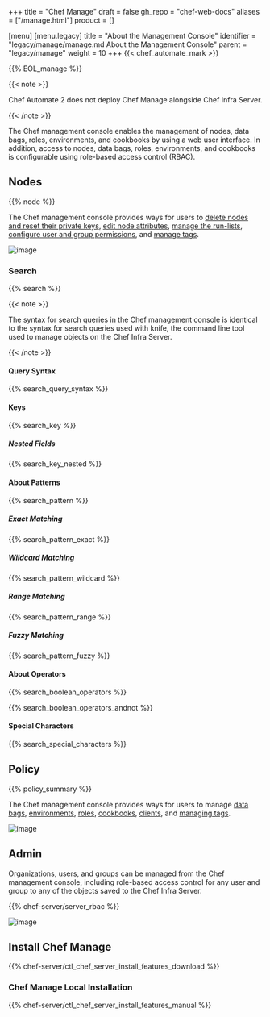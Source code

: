 +++
title = "Chef Manage"
draft = false
gh_repo = "chef-web-docs"
aliases = ["/manage.html"]
product = []

[menu]
  [menu.legacy]
    title = "About the Management Console"
    identifier = "legacy/manage/manage.md About the Management Console"
    parent = "legacy/manage"
    weight = 10
+++
{{< chef_automate_mark >}}

{{% EOL_manage %}}

{{< note >}}

Chef Automate 2 does not deploy Chef Manage alongside Chef Infra Server.

{{< /note >}}

The Chef management console enables the management of nodes, data bags, roles, environments, and cookbooks by using a web user interface. In addition, access to nodes, data bags, roles, environments, and cookbooks is configurable using role-based access control (RBAC).

## Nodes

{{% node %}}

The Chef management console provides ways for users to [delete nodes and reset their private keys](/server_manage_nodes/#manage), [edit node attributes](/server_manage_nodes/#node-attributes), [manage the run-lists](/server_manage_nodes/#run-lists), [configure user and group permissions](/server_manage_nodes/#permissions), and [manage tags](/server_manage_nodes/#manage-tags).

![image](/images/step_manage_webui_nodes.png)

### Search

{{% search %}}

{{< note >}}

The syntax for search queries in the Chef management console is identical to the syntax for search queries used with knife, the command line tool used to manage objects on the Chef Infra Server.

{{< /note >}}

#### Query Syntax

{{% search_query_syntax %}}

#### Keys

{{% search_key %}}

##### Nested Fields

{{% search_key_nested %}}

#### About Patterns

{{% search_pattern %}}

##### Exact Matching

{{% search_pattern_exact %}}

##### Wildcard Matching

{{% search_pattern_wildcard %}}

##### Range Matching

{{% search_pattern_range %}}

##### Fuzzy Matching

{{% search_pattern_fuzzy %}}

#### About Operators

{{% search_boolean_operators %}}

{{% search_boolean_operators_andnot %}}

#### Special Characters

{{% search_special_characters %}}

## Policy

{{% policy_summary %}}

The Chef management console provides ways for users to manage [data bags](/server_manage_data_bags/), [environments](/server_manage_environments/), [roles](/server_manage_roles/), [cookbooks](/server_manage_cookbooks/), [clients](/server_manage_clients/), and [managing tags](/server_manage_nodes/#manage-tags.html).

![image](/images/step_manage_webui_policy.png)

## Admin

Organizations, users, and groups can be managed from the Chef management console, including role-based access control for any user and group to any of the objects saved to the Chef Infra Server.

{{% chef-server/server_rbac %}}

![image](/images/step_manage_webui_admin.png)

## Install Chef Manage

{{% chef-server/ctl_chef_server_install_features_download %}}

### Chef Manage Local Installation

{{% chef-server/ctl_chef_server_install_features_manual %}}
